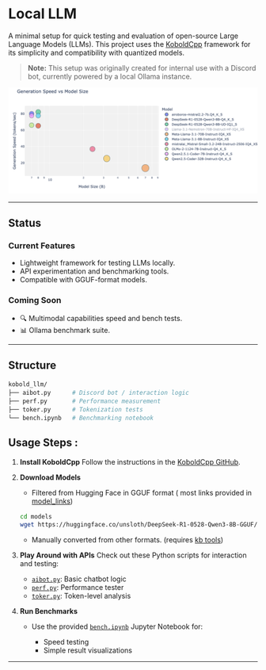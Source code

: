 # Local LLM 
A minimal setup for quick testing and evaluation of open-source Large Language Models (LLMs). This project uses the [KoboldCpp](https://github.com/LostRuins/koboldcpp?tab=readme-ov-file#linux-usage-precompiled-binary-recommended) framework for its simplicity and compatibility with quantized models.

> **Note:** This setup was originally created for internal use with a Discord bot, currently powered by a local Ollama instance.

![image](/kobold_llm/bench_plots/genspeed.png)

---
## Status
### Current Features

* Lightweight framework for testing LLMs locally.
* API experimentation and benchmarking tools.
* Compatible with GGUF-format models.

### Coming Soon

* 🔍 Multimodal capabilities speed and bench tests.
* 📊 Ollama benchmark suite.

---

## Structure
```bash
kobold_llm/
├── aibot.py      # Discord bot / interaction logic
├── perf.py       # Performance measurement
├── toker.py      # Tokenization tests
└── bench.ipynb   # Benchmarking notebook
```


## Usage Steps :
1. **Install KoboldCpp**
   Follow the instructions in the [KoboldCpp GitHub](https://github.com/LostRuins/koboldcpp?tab=readme-ov-file#linux-usage-precompiled-binary-recommended).

2. **Download Models**

   * Filtered from Hugging Face in GGUF format ( most links provided in [model_links](/models/links.txt))
   ```bash
   cd models
   wget https://huggingface.co/unsloth/DeepSeek-R1-0528-Qwen3-8B-GGUF/resolve/main/DeepSeek-R1-0528-Qwen3-8B-Q4_K_S.gguf
   ```
   * Manually converted from other formats. (requires [kb tools](https://kcpptools.concedo.workers.dev/))

3. **Play Around with APIs**
   Check out these Python scripts for interaction and testing:

   * [`aibot.py`](/kobold_llm/aibot.py): Basic chatbot logic
   * [`perf.py`](/kobold_llm/perf.py): Performance tester
   * [`toker.py`](/kobold_llm/toker.py): Token-level analysis

4. **Run Benchmarks**

   * Use the provided [`bench.ipynb`](/kobold_llm/bench.ipynb) Jupyter Notebook for:

     * Speed testing
     * Simple result visualizations

---
